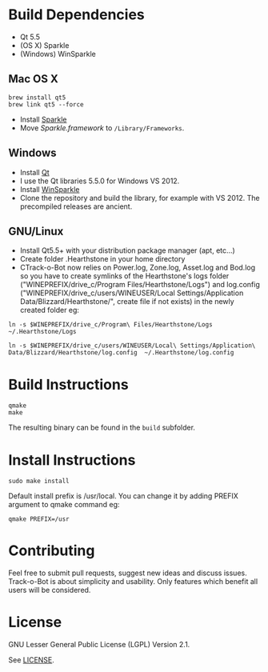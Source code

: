 # Build Dependencies

* Qt 5.5
* (OS X) Sparkle
* (Windows) WinSparkle

## Mac OS X

```
brew install qt5
brew link qt5 --force
```

* Install [Sparkle](http://sparkle.andymatuschak.org/) 
 * Move _Sparkle.framework_ to ``/Library/Frameworks``.

## Windows

* Install [Qt](http://qt-project.org/downloads) 
 * I use the Qt libraries 5.5.0 for Windows VS 2012.
* Install [WinSparkle](https://github.com/vslavik/winsparkle) 
 * Clone the repository and build the library, for example with VS 2012. The precompiled releases are ancient.

## GNU/Linux

* Install Qt5.5+ with your distribution package manager (apt, etc...)
* Create folder .Hearthstone in your home directory
* CTrack-o-Bot now relies on Power.log, Zone.log, Asset.log and Bod.log so you have to create symlinks of the Hearthstone's logs folder ("WINEPREFIX/drive_c/Program Files/Hearthstone/Logs") and log.config ("WINEPREFIX/drive_c/users/WINEUSER/Local Settings/Application Data/Blizzard/Hearthstone/", create file if not exists) in the newly created folder eg:

```
ln -s $WINEPREFIX/drive_c/Program\ Files/Hearthstone/Logs ~/.Hearthstone/Logs

ln -s $WINEPREFIX/drive_c/users/WINEUSER/Local\ Settings/Application\ Data/Blizzard/Hearthstone/log.config  ~/.Hearthstone/log.config
```

# Build Instructions

```
qmake
make
```

The resulting binary can be found in the ``build`` subfolder.

# Install Instructions

```
sudo make install
```

Default install prefix is /usr/local. You can change it by adding PREFIX argument to qmake command eg:

```
qmake PREFIX=/usr
```

# Contributing

Feel free to submit pull requests, suggest new ideas and discuss issues. Track-o-Bot is about simplicity and usability. Only features which benefit all users will be considered. 

# License

GNU Lesser General Public License (LGPL) Version 2.1.

See [LICENSE](LICENSE).

